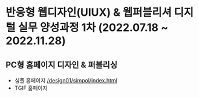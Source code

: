 # 반응형 웹디자인(UIUX) & 웹퍼블리셔 디지털 실무 양성과정 1차 (2022.07.18 ~ 2022.11.28)
## PC형 홈페이지 디자인 & 퍼블리싱
- 심폴 홈페이지 <a href="">/design01/simpol/index.html</a>
- TGIF 홈페이지 

